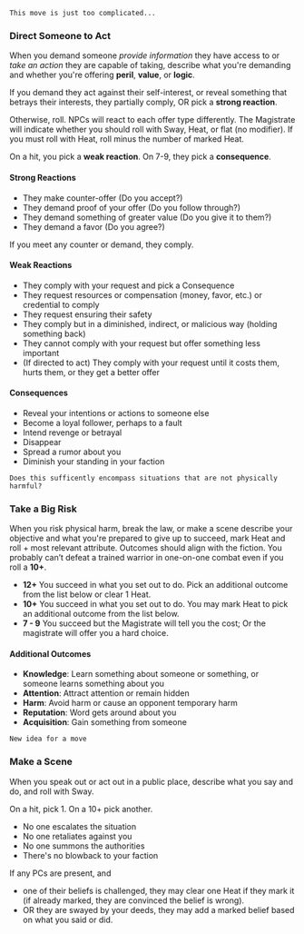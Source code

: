 `This move is just too complicated...`

### Direct Someone to Act
When you demand someone *provide information* they have access to or *take an action* they are capable of taking, describe what you're demanding and whether you're offering **peril**, **value**, or **logic**.

If you demand they act against their self-interest, or reveal something that betrays their interests, they partially comply, OR pick a **strong reaction**.

Otherwise, roll. NPCs will react to each offer type differently. The Magistrate will indicate whether you should roll with Sway, Heat, or flat (no modifier). If you must roll with Heat, roll minus the number of marked Heat.

On a hit, you pick a **weak reaction**. On 7-9, they pick a **consequence**.

#### Strong Reactions 
- They make counter-offer (Do you accept?)
- They demand proof of your offer (Do you follow through?)
- They demand something of greater value (Do you give it to them?)
- They demand a favor (Do you agree?)

If you meet any counter or demand, they comply.

#### Weak Reactions
- They comply with your request and pick a Consequence
- They request resources or compensation (money, favor, etc.) or credential to comply
- They request ensuring their safety
- They comply but in a diminished, indirect, or malicious way (holding something back)
- They cannot comply with your request but offer something less important
- (If directed to act) They comply with your request until it costs them, hurts them, or they get a better offer

#### Consequences
- Reveal your intentions or actions to someone else
- Become a loyal follower, perhaps to a fault
- Intend revenge or betrayal
- Disappear
- Spread a rumor about you
- Diminish your standing in your faction


`Does this sufficently encompass situations that are not physically harmful?`

### Take a Big Risk
When you risk physical harm, break the law, or make a scene describe your objective and what you're prepared to give up to succeed, mark Heat and roll + most relevant attribute. Outcomes should align with the fiction. You probably can’t defeat a trained warrior in one-on-one combat even if you roll a **10+**.

- **12+** You succeed in what you set out to do. Pick an additional outcome from the list below or clear 1 Heat.
- **10+** You succeed in what you set out to do. You may mark Heat to pick an additional outcome from the list below.
- **7 - 9** You succeed but the Magistrate will tell you the cost; Or the magistrate will offer you a hard choice.

#### Additional Outcomes
- **Knowledge**: Learn something about someone or something, or someone learns something about you
- **Attention**: Attract attention or remain hidden
- **Harm**: Avoid harm or cause an opponent temporary harm
- **Reputation**: Word gets around about you
- **Acquisition**: Gain something from someone


`New idea for a move`

### Make a Scene
When you speak out or act out in a public place, describe what you say and do, and roll with Sway.

On a hit, pick 1. On a 10+ pick another.

- No one escalates the situation
- No one retaliates against you
- No one summons the authorities
- There's no blowback to your faction

If any PCs are present, and
- one of their beliefs is challenged, they may clear one Heat if they mark it (if already marked, they are convinced the belief is wrong).
- OR they are swayed by your deeds, they may add a marked belief based on what you said or did.